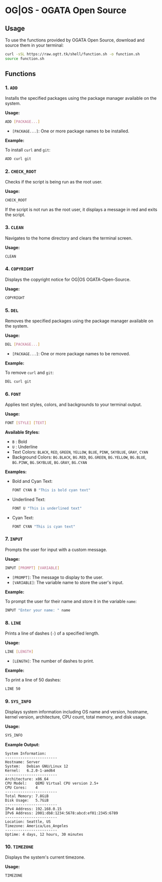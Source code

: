 # OG|OS - OGATA Open Source

## Usage

To use the functions provided by OGATA Open Source, download and source them in your terminal:

```bash
curl -sSL https://raw.ogtt.tk/shell/function.sh -o function.sh
source function.sh
```

## Functions

### 1. `ADD`

Installs the specified packages using the package manager available on the system.

**Usage:**

```bash
ADD [PACKAGE...]
```

- `[PACKAGE...]`: One or more package names to be installed.

**Example:**

To install `curl` and `git`:

```bash
ADD curl git
```

### 2. `CHECK_ROOT`

Checks if the script is being run as the root user.

**Usage:**

```bash
CHECK_ROOT
```

If the script is not run as the root user, it displays a message in red and exits the script.

### 3. `CLEAN`

Navigates to the home directory and clears the terminal screen.

**Usage:**

```bash
CLEAN
```

### 4. `COPYRIGHT`

Displays the copyright notice for OG|OS OGATA-Open-Source.

**Usage:**

```bash
COPYRIGHT
```

### 5. `DEL`

Removes the specified packages using the package manager available on the system.

**Usage:**

```bash
DEL [PACKAGE...]
```

- `[PACKAGE...]`: One or more package names to be removed.

**Example:**

To remove `curl` and `git`:

```bash
DEL curl git
```

### 6. `FONT`

Applies text styles, colors, and backgrounds to your terminal output.

**Usage:**

```bash
FONT [STYLE] [TEXT]
```

**Available Styles:**

- `B` : Bold
- `U` : Underline
- Text Colors: `BLACK`, `RED`, `GREEN`, `YELLOW`, `BLUE`, `PINK`, `SKYBLUE`, `GRAY`, `CYAN`
- Background Colors: `BG.BLACK`, `BG.RED`, `BG.GREEN`, `BG.YELLOW`, `BG.BLUE`, `BG.PINK`, `BG.SKYBLUE`, `BG.GRAY`, `BG.CYAN`

**Examples:**

- Bold and Cyan Text:

    ```bash
    FONT CYAN B "This is bold cyan text"
    ```

- Underlined Text:

    ```bash
    FONT U "This is underlined text"
    ```

- Cyan Text:

    ```bash
    FONT CYAN "This is cyan text"
    ```

### 7. `INPUT`

Prompts the user for input with a custom message.

**Usage:**

```bash
INPUT [PROMPT] [VARIABLE]
```

- `[PROMPT]`: The message to display to the user.
- `[VARIABLE]`: The variable name to store the user's input.

**Example:**

To prompt the user for their name and store it in the variable `name`:

```bash
INPUT "Enter your name: " name
```

### 8. `LINE`

Prints a line of dashes (`-`) of a specified length.

**Usage:**

```bash
LINE [LENGTH]
```

- `[LENGTH]`: The number of dashes to print.

**Example:**

To print a line of 50 dashes:

```bash
LINE 50
```

### 9. `SYS_INFO`

Displays system information including OS name and version, hostname, kernel version, architecture, CPU count, total memory, and disk usage.

**Usage:**

```bash
SYS_INFO
```

**Example Output:**

```
System Information:
------------------------
Hostname: Server
System:   Debian GNU/Linux 12
Kernel:   6.2.0-1-amd64
------------------------
Architecture: x86_64
CPU Model:    QEMU Virtual CPU version 2.5+
CPU Cores:    4
------------------------
Total Memory: 7.8GiB
Disk Usage:   5.7GiB
------------------------
IPv4 Address: 192.168.0.15
IPv6 Address: 2001:db8:1234:5678:abcd:ef01:2345:6789
------------------------
Location: Seattle, US
Timezone: America/Los_Angeles
------------------------
Uptime: 4 days, 12 hours, 30 minutes
```

### 10. `TIMEZONE`

Displays the system's current timezone.

**Usage:**

```bash
TIMEZONE
```